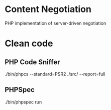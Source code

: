 # Content Negotiation

PHP implementation of server-driven negotiation

# Clean code

## PHP Code Sniffer
./bin/phpcs --standard=PSR2 ./src/ --report=full

## PHPSpec
./bin/phpspec run